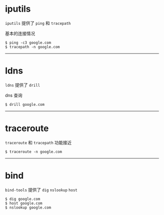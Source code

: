 # iputils

`iputils` 提供了 `ping` 和 `tracepath`

基本的连接情况

```
$ ping -c3 google.com
$ tracepath -n google.com
```

---

# ldns

`ldns` 提供了 `drill`

dns 查询

```
$ drill google.com
```

---

# traceroute

`traceroute` 和 `tracepath` 功能接近

```
$ traceroute -n google.com
```

---

# bind

`bind-tools` 提供了 `dig` `nslookup` `host`

```
$ dig google.com
$ host google.com
$ nslookup google.com
```
